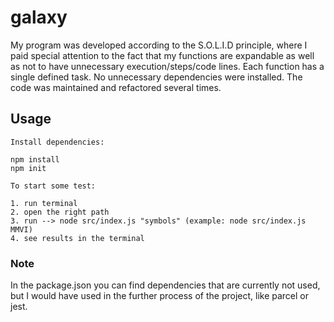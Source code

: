 # galaxy

My program was developed according to the S.O.L.I.D principle, where I paid special attention to the fact that my functions are expandable as well as not to have unnecessary execution/steps/code lines. Each function has a single defined task. No unnecessary dependencies were installed. The code was maintained and refactored several times.

## Usage

```
Install dependencies:

npm install
npm init

To start some test:

1. run terminal
2. open the right path
3. run --> node src/index.js "symbols" (example: node src/index.js MMVI)
4. see results in the terminal
```

### Note

In the package.json you can find dependencies that are currently not used, but I would have used in the further process of the project, like parcel or jest.
